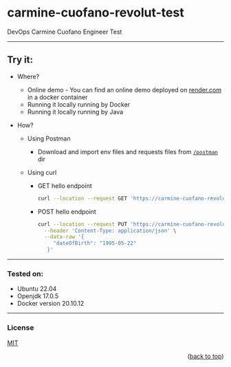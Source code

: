 <a name="readme-top"></a>

# carmine-cuofano-revolut-test

DevOps Carmine Cuofano Engineer Test


---

## Try it:

- Where?

    - Online demo - You can find an online demo deployed on [render.com](https://render.com/) in a docker container
    - Running it locally running by Docker
    - Running it locally running by Java

- How?

    - Using Postman
        - Download and import env files and requests files
          from [`/postman`](https://github.com/Giancarmine/carmine-cuofano-revolut-test/tree/main/postman) dir

    - Using curl
        - GET hello endpoint
          ``` bash
          curl --location --request GET 'https://carmine-cuofano-revolut-test.onrender.com/hello/carmine'
          ```
        - POST hello endpoint

          ``` bash
          curl --location --request PUT 'https://carmine-cuofano-revolut-test.onrender.com/hello/carmine' \
            --header 'Content-Type: application/json' \
            --data-raw '{
               "dateOfBirth": "1995-05-22"
             }'
          ```

---

### Tested on:

- Ubuntu 22.04
- Openjdk 17.0.5
- Docker version 20.10.12

---

### License

[MIT](https://choosealicense.com/licenses/mit/)

<p align="right">(<a href="#readme-top">back to top</a>)</p>